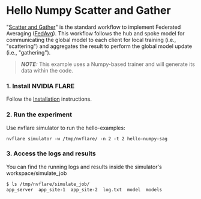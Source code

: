 # Hello Numpy Scatter and Gather

"[Scatter and Gather](https://nvflare.readthedocs.io/en/2.2/apidocs/nvflare.app_common.workflows.scatter_and_gather.html)" is the standard workflow to implement Federated Averaging ([FedAvg](https://arxiv.org/abs/1602.05629)). 
This workflow follows the hub and spoke model for communicating the global model to each client for local training (i.e., "scattering") and aggregates the result to perform the global model update (i.e., "gathering").  

> **_NOTE:_** This example uses a Numpy-based trainer and will generate its data within the code.

### 1. Install NVIDIA FLARE

Follow the [Installation](https://nvflare.readthedocs.io/en/2.2/quickstart.html) instructions.

### 2. Run the experiment

Use nvflare simulator to run the hello-examples:

```
nvflare simulator -w /tmp/nvflare/ -n 2 -t 2 hello-numpy-sag
```

### 3. Access the logs and results

You can find the running logs and results inside the simulator's workspace/simulate_job

```bash
$ ls /tmp/nvflare/simulate_job/
app_server  app_site-1  app_site-2  log.txt  model  models

```
